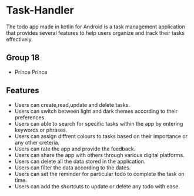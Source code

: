 # Task-Handler

The todo app made in kotlin for Android is a task management application that provides several features to help users organize and track their tasks effectively.

## Group 18

- Prince Prince

## Features

- Users can create,read,update and delete tasks.
- Users can switch between light and dark themes according to their preferences.
- Users can able to search for specific tasks within the app by entering keywords or phrases.
- Users can assign diffrent colours to tasks based on their importance or any other creteria.
- Users can rate the app and provide the feedback.
- Users can share the app with others through various digital platforms.
- Users can delete all the data stored in the application.
- Users can filter the data according to the dates.
- Users can set the reminder for particular todo to complete the task on time.
- Users can add the shortcuts to update or delete any todo with ease.